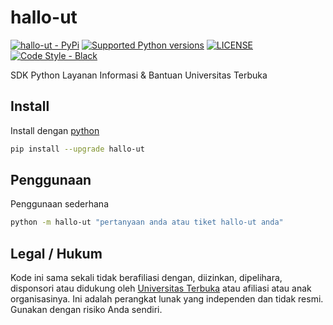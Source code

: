 # hallo-ut

[![hallo-ut - PyPi](https://img.shields.io/pypi/v/hallo-ut)](https://pypi.org/project/hallo-ut/)
[![Supported Python versions](https://img.shields.io/pypi/pyversions/hallo-ut)](https://pypi.org/project/hallo-ut/)
[![LICENSE](https://img.shields.io/github/license/UnivTerbuka/hallo-ut)](https://github.com/UnivTerbuka/hallo-ut/blob/main/LICENSE)
[![Code Style - Black](https://img.shields.io/badge/code%20style-black-000000.svg)](https://github.com/psf/black)

SDK Python Layanan Informasi & Bantuan Universitas Terbuka

## Install

Install dengan [python](https://www.python.org/)

```bash
pip install --upgrade hallo-ut
```

## Penggunaan

Penggunaan sederhana

```bash
python -m hallo-ut "pertanyaan anda atau tiket hallo-ut anda"
```

## Legal / Hukum

Kode ini sama sekali tidak berafiliasi dengan, diizinkan, dipelihara, disponsori atau didukung oleh [Universitas Terbuka](https://ut.ac.id/) atau afiliasi atau anak organisasinya. Ini adalah perangkat lunak yang independen dan tidak resmi. Gunakan dengan risiko Anda sendiri.
